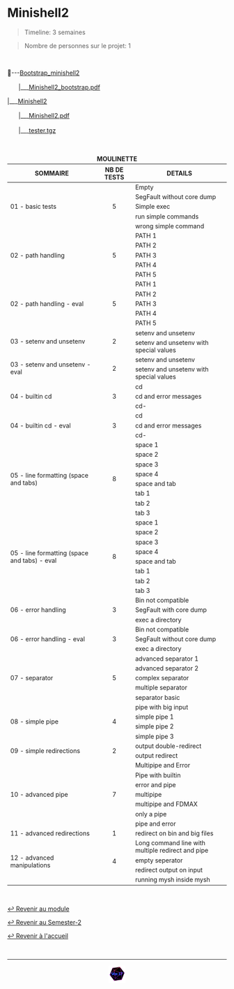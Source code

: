 # Minishell2

> Timeline: 3 semaines

> Nombre de personnes sur le projet: 1

<br>

📂---[Bootstrap_minishell2](https://github.com/Studio-17/Epitech-Subjects/tree/main/Semester-2/B-PSU-200/Minishell2/Bootstrap_minishell2)

ㅤㅤ|\_\_\_[Minishell2_bootstrap.pdf](https://github.com/Studio-17/Epitech-Subjects/blob/main/Semester-2/B-PSU-200/Minishell2/Bootstrap_minishell2/Minishell2_bootstrap.pdf)

|\_\_\_[Minishell2](https://github.com/Studio-17/Epitech-Subjects/tree/main/Semester-2/B-PSU-200/Minishell2/Minishell2)

ㅤㅤ|\_\_\_[Minishell2.pdf](https://github.com/Studio-17/Epitech-Subjects/blob/main/Semester-2/B-PSU-200/Minishell2/Minishell2/Minishell2.pdf)

ㅤㅤ|\_\_\_[tester.tgz](https://github.com/Studio-17/Epitech-Subjects/blob/main/Semester-2/B-PSU-200/Minishell2/Minishell2/tester.tgz)


<br>


<table align="center">
    <thead>
        <tr>
            <td colspan="3" align="center"><strong>MOULINETTE</strong></td>
        </tr>
        <tr>
            <th>SOMMAIRE</th>
            <th>NB DE TESTS</th>
            <th>DETAILS</th>
        </tr>
    </thead>
    <tbody>
        <tr>
            <td rowspan="5">01 - basic tests</td>
            <td rowspan="5" style="text-align: center;">5</td>
            <td>Empty</td>
        </tr>
    		<tr>
			<td>SegFault without core dump</td>
		</tr>
		<tr>
			<td>Simple exec</td>
		</tr>
		<tr>
			<td>run simple commands</td>
		</tr>
		<tr>
			<td>wrong simple command</td>
		</tr>
        <tr>
            <td rowspan="5">02 - path handling</td>
            <td rowspan="5" style="text-align: center;">5</td>
            <td>PATH 1</td>
        </tr>
    		<tr>
			<td>PATH 2</td>
		</tr>
		<tr>
			<td>PATH 3</td>
		</tr>
		<tr>
			<td>PATH 4</td>
		</tr>
		<tr>
			<td>PATH 5</td>
		</tr>
        <tr>
            <td rowspan="5">02 - path handling - eval</td>
            <td rowspan="5" style="text-align: center;">5</td>
            <td>PATH 1</td>
        </tr>
    		<tr>
			<td>PATH 2</td>
		</tr>
		<tr>
			<td>PATH 3</td>
		</tr>
		<tr>
			<td>PATH 4</td>
		</tr>
		<tr>
			<td>PATH 5</td>
		</tr>
        <tr>
            <td rowspan="2">03 - setenv and unsetenv</td>
            <td rowspan="2" style="text-align: center;">2</td>
            <td>setenv and unsetenv</td>
        </tr>
    		<tr>
			<td>setenv and unsetenv with special values</td>
		</tr>
        <tr>
            <td rowspan="2">03 - setenv and unsetenv - eval</td>
            <td rowspan="2" style="text-align: center;">2</td>
            <td>setenv and unsetenv</td>
        </tr>
    		<tr>
			<td>setenv and unsetenv with special values</td>
		</tr>
        <tr>
            <td rowspan="3">04 - builtin cd</td>
            <td rowspan="3" style="text-align: center;">3</td>
            <td>cd</td>
        </tr>
    		<tr>
			<td>cd and error messages</td>
		</tr>
		<tr>
			<td>cd-</td>
		</tr>
        <tr>
            <td rowspan="3">04 - builtin cd - eval</td>
            <td rowspan="3" style="text-align: center;">3</td>
            <td>cd</td>
        </tr>
    		<tr>
			<td>cd and error messages</td>
		</tr>
		<tr>
			<td>cd-</td>
		</tr>
        <tr>
            <td rowspan="8">05 - line formatting (space and tabs)</td>
            <td rowspan="8" style="text-align: center;">8</td>
            <td>space 1</td>
        </tr>
    		<tr>
			<td>space 2</td>
		</tr>
		<tr>
			<td>space 3</td>
		</tr>
		<tr>
			<td>space 4</td>
		</tr>
		<tr>
			<td>space and tab</td>
		</tr>
		<tr>
			<td>tab 1</td>
		</tr>
		<tr>
			<td>tab 2</td>
		</tr>
		<tr>
			<td>tab 3</td>
		</tr>
        <tr>
            <td rowspan="8">05 - line formatting (space and tabs) - eval</td>
            <td rowspan="8" style="text-align: center;">8</td>
            <td>space 1</td>
        </tr>
    		<tr>
			<td>space 2</td>
		</tr>
		<tr>
			<td>space 3</td>
		</tr>
		<tr>
			<td>space 4</td>
		</tr>
		<tr>
			<td>space and tab</td>
		</tr>
		<tr>
			<td>tab 1</td>
		</tr>
		<tr>
			<td>tab 2</td>
		</tr>
		<tr>
			<td>tab 3</td>
		</tr>
        <tr>
            <td rowspan="3">06 - error handling</td>
            <td rowspan="3" style="text-align: center;">3</td>
            <td>Bin not compatible</td>
        </tr>
    		<tr>
			<td>SegFault with core dump</td>
		</tr>
		<tr>
			<td>exec a directory</td>
		</tr>
        <tr>
            <td rowspan="3">06 - error handling - eval</td>
            <td rowspan="3" style="text-align: center;">3</td>
            <td>Bin not compatible</td>
        </tr>
    		<tr>
			<td>SegFault without core dump</td>
		</tr>
		<tr>
			<td>exec a directory</td>
		</tr>
        <tr>
            <td rowspan="5">07 - separator</td>
            <td rowspan="5" style="text-align: center;">5</td>
            <td>advanced separator 1</td>
        </tr>
    		<tr>
			<td>advanced separator 2</td>
		</tr>
		<tr>
			<td>complex separator</td>
		</tr>
		<tr>
			<td>multiple separator</td>
		</tr>
		<tr>
			<td>separator basic</td>
		</tr>
        <tr>
            <td rowspan="4">08 - simple pipe</td>
            <td rowspan="4" style="text-align: center;">4</td>
            <td>pipe with big input</td>
        </tr>
    		<tr>
			<td>simple pipe 1</td>
		</tr>
		<tr>
			<td>simple pipe 2</td>
		</tr>
		<tr>
			<td>simple pipe 3</td>
		</tr>
        <tr>
            <td rowspan="2">09 - simple redirections</td>
            <td rowspan="2" style="text-align: center;">2</td>
            <td>output double-redirect</td>
        </tr>
    		<tr>
			<td>output redirect</td>
		</tr>
        <tr>
            <td rowspan="7">10 - advanced pipe</td>
            <td rowspan="7" style="text-align: center;">7</td>
            <td>Multipipe and Error</td>
        </tr>
    		<tr>
			<td>Pipe with builtin</td>
		</tr>
		<tr>
			<td>error and pipe</td>
		</tr>
		<tr>
			<td>multipipe</td>
		</tr>
		<tr>
			<td>multipipe and FDMAX</td>
		</tr>
		<tr>
			<td>only a pipe</td>
		</tr>
		<tr>
			<td>pipe and error</td>
		</tr>
        <tr>
            <td rowspan="1">11 - advanced redirections</td>
            <td rowspan="1" style="text-align: center;">1</td>
            <td>redirect on bin and big files</td>
        </tr>
        <tr>
            <td rowspan="4">12 - advanced manipulations</td>
            <td rowspan="4" style="text-align: center;">4</td>
            <td>Long command line with multiple redirect and pipe</td>
        </tr>
    		<tr>
			<td>empty seperator</td>
		</tr>
		<tr>
			<td>redirect output on input</td>
		</tr>
		<tr>
			<td>running mysh inside mysh</td>
		</tr>
	</tbody>
</table>

<br>

[↩️ Revenir au module](https://github.com/Studio-17/Epitech-Subjects/blob/main/Semester-2/B-PSU-200)

[↩️ Revenir au Semester-2](https://github.com/Studio-17/Epitech-Subjects/blob/main/Semester-2)

[↩️ Revenir à l'accueil](https://github.com/Studio-17/Epitech-Subjects)

<br>

---

<div align="center">

<a href="https://github.com/Studio-17" target="_blank"><img src="../../../assets/voc17.gif" width="40"></a>

</div>